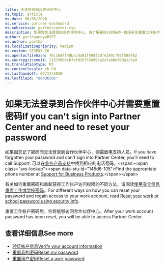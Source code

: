 ```yaml
---
title: 无法登录到合作伙伴中心
ms.topic: article
ms.date: 06/05/2020
ms.service: partner-dashboard
ms.subservice: partnercenter-csp
description: 如果你无法登录到合作伙伴中心，请了解要执行的操作-包括有关重置工作帐户密码或学校帐户密码的信息（如果你忘记了密码）。
author: parthpandyaMSFT
ms.author: parthp
ms.localizationpriority: medium
ms.custom: SEOMAY.20
ms.openlocfilehash: 76c16d7f40bac4a01f90df3dfe289cf92f588462
ms.sourcegitcommit: 7153f0b8c67efd35f58695ca2a7e00e70da1c5e9
ms.translationtype: MT
ms.contentlocale: zh-CN
ms.lasthandoff: 07/17/2020
ms.locfileid: "86436506"
---
```

# <a name="if-you-cant-sign-into-partner-center-and-need-to-reset-your-password"></a><span data-ttu-id="145d6-103">如果无法登录到合作伙伴中心并需要重置密码</span><span class="sxs-lookup"><span data-stu-id="145d6-103">If you can't sign into Partner Center and need to reset your password</span></span>

<span data-ttu-id="145d6-104">如果因忘记了密码而无法登录到合作伙伴中心，则需致电支持人员。</span><span class="sxs-lookup"><span data-stu-id="145d6-104">If you have forgotten your password and can't sign into Partner Center, you'll need to call Support.</span></span> <span data-ttu-id="145d6-105">可以在[业务产品支持](https://docs.microsoft.com/microsoft-365/admin/contact-support-for-business-products?view=o365-worldwide&tabs=phone#ID0EAADAAA=Phone_support_)中找到相应的电话号码。</span><span class="sxs-lookup"><span data-stu-id="145d6-105">Find the appropriate phone number at [Support for Business Products](https://docs.microsoft.com/microsoft-365/admin/contact-support-for-business-products?view=o365-worldwide&tabs=phone#ID0EAADAAA=Phone_support_).</span></span> 

<span data-ttu-id="145d6-106">有关如何重置密码和重新获得工作帐户访问权限的不同方法，请阅读[使用安全信息重置工作或学校密码](https://docs.microsoft.com/azure/active-directory/user-help/active-directory-passwords-update-your-own-password#how-to-change-your-password)。</span><span class="sxs-lookup"><span data-stu-id="145d6-106">For different ways on how you can reset your password and regain access to your work account, read [Reset your work or school password using security info](https://docs.microsoft.com/azure/active-directory/user-help/active-directory-passwords-update-your-own-password#how-to-change-your-password).</span></span>

<span data-ttu-id="145d6-107">重置工作帐户密码后，你将能够访问合作伙伴中心。</span><span class="sxs-lookup"><span data-stu-id="145d6-107">After your work account password has been reset, you will be able to access Partner Center.</span></span> 

## <a name="see-more"></a><span data-ttu-id="145d6-108">查看详细信息</span><span class="sxs-lookup"><span data-stu-id="145d6-108">See more</span></span>

- [<span data-ttu-id="145d6-109">验证帐户信息</span><span class="sxs-lookup"><span data-stu-id="145d6-109">Verify your account information</span></span>](verification-responses.md)
- [<span data-ttu-id="145d6-110">重置我的密码</span><span class="sxs-lookup"><span data-stu-id="145d6-110">Reset my password</span></span>](reset-my-pasword.md)
- [<span data-ttu-id="145d6-111">重置用户密码</span><span class="sxs-lookup"><span data-stu-id="145d6-111">Reset a user password</span></span>](reset-a-user-password.md)


